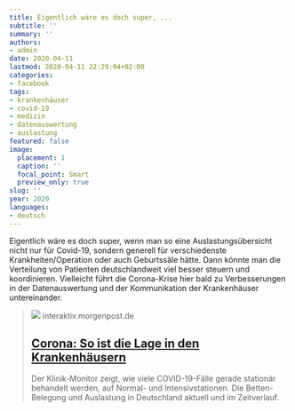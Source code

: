 ```yaml
---
title: Eigentlich wäre es doch super, ...
subtitle: ''
summary: ''
authors:
- admin
date: 2020-04-11
lastmod: 2020-04-11 22:29:04+02:00
categories:
- facebook
tags:
- krankenhäuser
- covid-19
- medizin
- datenauswertung
- auslastung
featured: false
image:
  placement: 1
  caption: ''
  focal_point: Smart
  preview_only: true
slug: ''
year: 2020
languages:
- deutsch
---
```


Eigentlich wäre es doch super, wenn man so eine Auslastungsübersicht nicht nur für Covid-19, sondern generell für verschiedenste Krankheiten/Operation oder auch Geburtssäle hätte. Dann könnte man die Verteilung von Patienten deutschlandweit viel besser steuern und koordinieren. Vielleicht führt die Corona-Krise hier bald zu Verbesserungen in der Datenauswertung und der Kommunikation der Krankenhäuser untereinander.
> [![](https://interaktiv.morgenpost.de/corona-deutschland-intensiv-betten-monitor-krankenhaus-auslastung/images/ogimage.jpg)](https://interaktiv.morgenpost.de/corona-deutschland-intensiv-betten-monitor-krankenhaus-auslastung/)
> interaktiv.morgenpost.de
> ## [Corona: So ist die Lage in den Krankenhäusern](https://interaktiv.morgenpost.de/corona-deutschland-intensiv-betten-monitor-krankenhaus-auslastung/)
>
>Der Klinik-Monitor zeigt, wie viele COVID-19-Fälle gerade stationär behandelt werden, auf Normal- und Intensivstationen. Die Betten-Belegung und Auslastung in Deutschland aktuell und im Zeitverlauf.